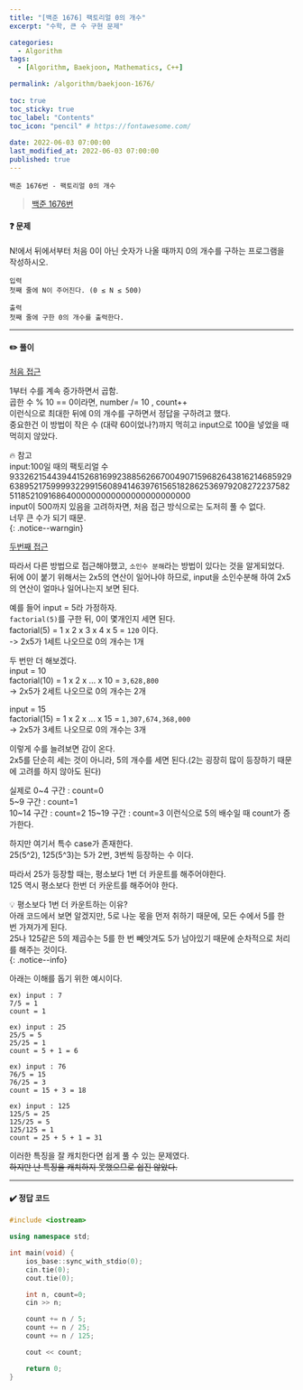 ```yaml
---
title: "[백준 1676] 팩토리얼 0의 개수"
excerpt: "수학, 큰 수 구현 문제"

categories:
  - Algorithm
tags:
  - [Algorithm, Baekjoon, Mathematics, C++]

permalink: /algorithm/baekjoon-1676/
 
toc: true
toc_sticky: true
toc_label: "Contents"
toc_icon: "pencil" # https://fontawesome.com/
 
date: 2022-06-03 07:00:00
last_modified_at: 2022-06-03 07:00:00
published: true
---
```


`백준 1676번 - 팩토리얼 0의 개수`  

> [백준 1676번](https://www.acmicpc.net/problem/1676)  

#### ❓ 문제

N!에서 뒤에서부터 처음 0이 아닌 숫자가 나올 때까지 0의 개수를 구하는 프로그램을 작성하시오.  

```  
입력
첫째 줄에 N이 주어진다. (0 ≤ N ≤ 500)

출력
첫째 줄에 구한 0의 개수를 출력한다.
```

---  

#### ✏️ 풀이

<u>처음 접근</u>  

1부터 수를 계속 증가하면서 곱함.  
곱한 수 % 10 == 0이라면, number /= 10 , count++  
이런식으로 최대한 뒤에 0의 개수를 구하면서 정답을 구하려고 했다.  
중요한건 이 방법이 작은 수 (대략 60이었나?)까지 먹히고 input으로 100을 넣었을 때 먹히지 않았다.  

🔥 참고  
input:100일 때의 팩토리얼 수  
933262154439441526816992388562667004907159682643816214685929
638952175999932299156089414639761565182862536979208272237582
51185210916864000000000000000000000000  
input이 500까지 있음을 고려하자면, 처음 접근 방식으로는 도저히 풀 수 없다.  
너무 큰 수가 되기 때문.  
{: .notice--warngin}  

<u>두번째 접근</u>  

따라서 다른 방법으로 접근해야했고, `소인수 분해`라는 방법이 있다는 것을 알게되었다.  
뒤에 0이 붙기 위해서는 2x5의 연산이 일어나야 하므로, input을 소인수분해 하여 2x5의 연산이 얼마나 일어나는지 보면 된다.  

예를 들어 input = 5라 가정하자.  
`factorial(5)`를 구한 뒤, 0이 몇개인지 세면 된다.  
factorial(5) = 1 x 2 x 3 x 4 x 5 = `120` 이다.  
-> 2x5가 1세트 나오므로 0의 개수는 1개  

두 번만 더 해보겠다.  
input = 10  
factorial(10) = 1 x 2 x ... x 10 = `3,628,800`  
-> 2x5가 2세트 나오므로 0의 개수는 2개  

input = 15  
factorial(15) = 1 x 2 x ... x 15 = `1,307,674,368,000`  
-> 2x5가 3세트 나오므로 0의 개수는 3개  

이렇게 수를 늘려보면 감이 온다.  
2x5를 단순히 세는 것이 아니라, 5의 개수를 세면 된다.(2는 굉장히 많이 등장하기 때문에 고려를 하지 않아도 된다)  

실제로 0~4 구간 : count=0  
5~9 구간 : count=1  
10~14 구간 : count=2
15~19 구간 : count=3 이런식으로 5의 배수일 때 count가 증가한다.  

하지만 여기서 특수 case가 존재한다.  
25(5^2), 125(5^3)는 5가 2번, 3번씩 등장하는 수 이다.  

따라서 25가 등장할 때는, 평소보다 1번 더 카운트를 해주어야한다.  
125 역시 평소보다 한번 더 카운트를 해주어야 한다.  

💡 평소보다 1번 더 카운트하는 이유?  
아래 코드에서 보면 알겠지만, 5로 나눈 몫을 먼저 취하기 때문에, 모든 수에서 5를 한 번 가져가게 된다.  
25나 125같은 5의 제곱수는 5를 한 번 빼앗겨도 5가 남아있기 때문에 순차적으로 처리를 해주는 것이다.  
{: .notice--info}  

아래는 이해를 돕기 위한 예시이다.  

```
ex) input : 7
7/5 = 1
count = 1

ex) input : 25  
25/5 = 5  
25/25 = 1  
count = 5 + 1 = 6 

ex) input : 76  
76/5 = 15  
76/25 = 3  
count = 15 + 3 = 18  

ex) input : 125
125/5 = 25
125/25 = 5
125/125 = 1
count = 25 + 5 + 1 = 31
```

이러한 특징을 잘 캐치한다면 쉽게 풀 수 있는 문제였다.  
~~하지만 난 특징을 캐치하지 못했으므로 쉽진 않았다.~~  

---

#### ✔️ 정답 코드

```cpp
#include <iostream>

using namespace std;

int main(void) {
	ios_base::sync_with_stdio(0);
	cin.tie(0);
	cout.tie(0);

	int n, count=0;
	cin >> n;

	count += n / 5;
	count += n / 25;
	count += n / 125;

	cout << count;

	return 0;
}
```